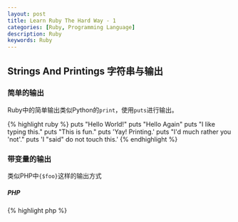 ```yaml
---
layout: post
title: Learn Ruby The Hard Way - 1
categories: [Ruby, Programming Language]
description: Ruby
keywords: Ruby
---
```

## Strings And Printings 字符串与输出

### 简单的输出

Ruby中的简单输出类似Python的`print`，使用`puts`进行输出。

{% highlight ruby %}
puts "Hello World!"
puts "Hello Again"
puts "I like typing this."
puts "This is fun."
puts 'Yay! Printing.'
puts "I'd much rather you 'not'."
puts 'I "said" do not touch this.'
{% endhighlight %}

### 带变量的输出

类似PHP中`{$foo}`这样的输出方式

##### PHP
{% highlight php %}
<?php
$foo = "World";
echo "Hello {$foo} !";
{% endhighlight %}

##### Ruby
{% highlight ruby %}
foo="World"
puts "Hello #{foo} !"
puts "There are #{10} types of people." # 带数字的
{% endhighlight %}

### 带有`,`号的输出

Ruby中`puts`输出可以用`,`号分割，输出结果为各段换行显示。
{% highlight ruby %}
puts "Hello", "World", "!"
# Output as follows:
#Hello
#World
#!
{% endhighlight %}

### 格式化输出

类似Python(`%`)、PHP(`sprintf`)，Ruby也可以进行占位符类似的格式化输出。
{% highlight ruby %}
hello = "Hello"
world = "World"

puts "%s World !" % hello # 单个变量
puts "%s %s !" % [hello, world] # 多个变量
puts "%d %s %.2f" % [12, 23, 123.124124] # 数字
{% endhighlight %}

与Python的不同在于，Python中多个变量是用`()`圆括号表示多个变量
{% highlight python %}
print "%s %s !" % ("Hello", "World")
{% endhighlight %}

### 格式化输出的高级用法

可以指定一个变量为规定好的格式，然后进行格式化输出，一般日志应该是这样指定格式的。
{% highlight ruby %}
formatter = "%s %s %s %s"
puts formatter % [true, false, true, false]
puts formatter % [1, 2, 3, 4]
{% endhighlight %}

### 字符串连接

Ruby的字符串连接用法类似Python中的字符串连接，用`+`号进行连接。
{% highlight ruby %}
puts "Hello" + " " + "World"
puts "." * 10
{% endhighlight %}

### Heredoc

Ruby中Heredoc是由`<<`进行界定的。
{% highlight ruby %}
puts <<HEREDOC
I'm a programmer.
HEREDOC
{% endhighlight %}

但是，这样的写法不利于对齐，于是Ruby 2.3中增加了一种新的写法`<<~`。
{% highlight ruby %}
def hello
    puts <<-HEREDOC
        I'm a programmer. 
    HEREDOC  # 这时候输出会多出空格
end

def world
    puts <<~HEREDOC.
        I'm a programmer.
    HEREDOC # 据说这时候完美去掉空格
end
{% endhighlight %}

具体各种可以参见下面的栗子。
{% highlight ruby %}
def hello
	puts <<HEREDOC
		I know I know
		You will like it.
HEREDOC # 默认的方式

	puts <<-HEREDOC
		I know I know
		You will like it.
	HEREDOC # 可以关键词对齐的方式

	puts <<~HEREDOC
		I know I know
		You will like it.
	HEREDOC # 内容去除缩进的方式
end

hello
{% endhighlight %}

##### 其他

Heredoc的用法非常灵活，具体可以参见[Ruby China](http://ruby-china.org/topics/28501)的写法。